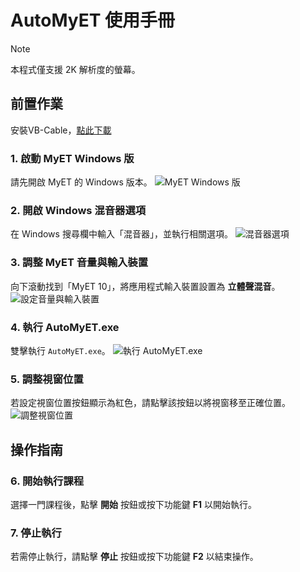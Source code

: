 # AutoMyET 使用手冊

> [!NOTE]  
> 本程式僅支援 2K 解析度的螢幕。

## 前置作業

安裝VB-Cable，[點此下載](<https://download.vb-audio.com/Download_CABLE/VBCABLE_Driver_Pack45.zip>)

### 1. 啟動 MyET Windows 版
請先開啟 MyET 的 Windows 版本。
![MyET Windows 版](https://github.com/user-attachments/assets/60d5f17c-53e1-4eab-8175-b8f1f715ce9e)

### 2. 開啟 Windows 混音器選項
在 Windows 搜尋欄中輸入「混音器」，並執行相關選項。
![混音器選項](https://github.com/user-attachments/assets/1162ac6d-61e3-4f50-a6b6-b6243c75825d)

### 3. 調整 MyET 音量與輸入裝置
向下滾動找到「MyET 10」，將應用程式輸入裝置設置為 **立體聲混音**。
![設定音量與輸入裝置](https://github.com/user-attachments/assets/6f8989f6-cb3b-4c81-94ec-2ef2cc8d1131)

### 4. 執行 AutoMyET.exe
雙擊執行 `AutoMyET.exe`。
![執行 AutoMyET.exe](https://github.com/user-attachments/assets/49567833-b5f6-4e98-be47-74a1894649db)

### 5. 調整視窗位置
若設定視窗位置按鈕顯示為紅色，請點擊該按鈕以將視窗移至正確位置。
![調整視窗位置](https://github.com/user-attachments/assets/4257a789-0f45-41b5-aa0e-1632a7ef1cda)

## 操作指南

### 6. 開始執行課程
選擇一門課程後，點擊 **開始** 按鈕或按下功能鍵 **F1** 以開始執行。

### 7. 停止執行
若需停止執行，請點擊 **停止** 按鈕或按下功能鍵 **F2** 以結束操作。
